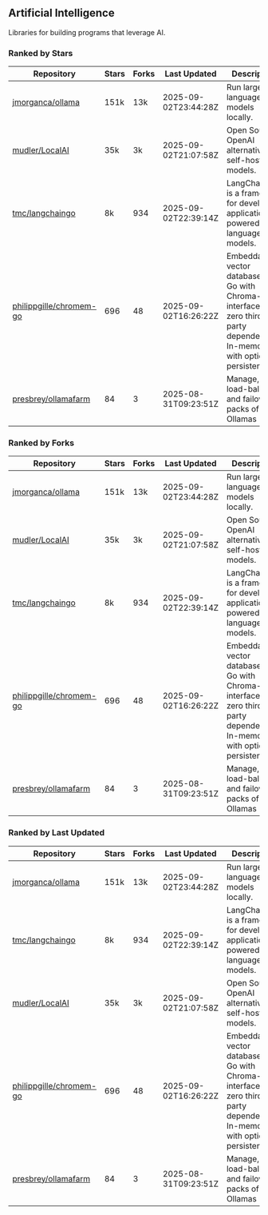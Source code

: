 ## Artificial Intelligence

Libraries for building programs that leverage AI.

### Ranked by Stars

| Repository | Stars | Forks | Last Updated | Description | 
|------------|-------|-------|--------------|-------------|
| [jmorganca/ollama](https://github.com/jmorganca/ollama) | 151k | 13k | 2025-09-02T23:44:28Z |  Run large language models locally. |
| [mudler/LocalAI](https://github.com/mudler/LocalAI) | 35k | 3k | 2025-09-02T21:07:58Z |  Open Source OpenAI alternative, self-host AI models. |
| [tmc/langchaingo](https://github.com/tmc/langchaingo) | 8k | 934 | 2025-09-02T22:39:14Z |  LangChainGo is a framework for developing applications powered by language models. |
| [philippgille/chromem-go](https://github.com/philippgille/chromem-go) | 696 | 48 | 2025-09-02T16:26:22Z |  Embeddable vector database for Go with Chroma-like interface and zero third-party dependencies. In-memory with optional persistence. |
| [presbrey/ollamafarm](https://github.com/presbrey/ollamafarm) | 84 | 3 | 2025-08-31T09:23:51Z |  Manage, load-balance, and failover packs of Ollamas |

### Ranked by Forks

| Repository | Stars | Forks | Last Updated | Description | 
|------------|-------|-------|--------------|-------------|
| [jmorganca/ollama](https://github.com/jmorganca/ollama) | 151k | 13k | 2025-09-02T23:44:28Z |  Run large language models locally. |
| [mudler/LocalAI](https://github.com/mudler/LocalAI) | 35k | 3k | 2025-09-02T21:07:58Z |  Open Source OpenAI alternative, self-host AI models. |
| [tmc/langchaingo](https://github.com/tmc/langchaingo) | 8k | 934 | 2025-09-02T22:39:14Z |  LangChainGo is a framework for developing applications powered by language models. |
| [philippgille/chromem-go](https://github.com/philippgille/chromem-go) | 696 | 48 | 2025-09-02T16:26:22Z |  Embeddable vector database for Go with Chroma-like interface and zero third-party dependencies. In-memory with optional persistence. |
| [presbrey/ollamafarm](https://github.com/presbrey/ollamafarm) | 84 | 3 | 2025-08-31T09:23:51Z |  Manage, load-balance, and failover packs of Ollamas |

### Ranked by Last Updated

| Repository | Stars | Forks | Last Updated | Description | 
|------------|-------|-------|--------------|-------------|
| [jmorganca/ollama](https://github.com/jmorganca/ollama) | 151k | 13k | 2025-09-02T23:44:28Z |  Run large language models locally. |
| [tmc/langchaingo](https://github.com/tmc/langchaingo) | 8k | 934 | 2025-09-02T22:39:14Z |  LangChainGo is a framework for developing applications powered by language models. |
| [mudler/LocalAI](https://github.com/mudler/LocalAI) | 35k | 3k | 2025-09-02T21:07:58Z |  Open Source OpenAI alternative, self-host AI models. |
| [philippgille/chromem-go](https://github.com/philippgille/chromem-go) | 696 | 48 | 2025-09-02T16:26:22Z |  Embeddable vector database for Go with Chroma-like interface and zero third-party dependencies. In-memory with optional persistence. |
| [presbrey/ollamafarm](https://github.com/presbrey/ollamafarm) | 84 | 3 | 2025-08-31T09:23:51Z |  Manage, load-balance, and failover packs of Ollamas |

